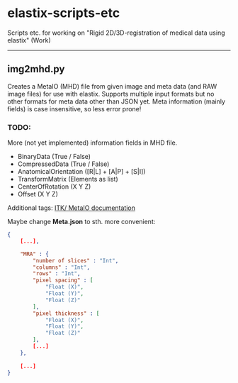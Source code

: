 # elastix-scripts-etc
Scripts etc. for working on "Rigid 2D/3D-registration of medical data using elastix" (Work)

---

## img2mhd.py
Creates a MetaIO (MHD) file from given image and meta data (and RAW image files) for use with elastix.
Supports multiple input formats but no other formats for meta data other than JSON yet.
Meta information (mainly fields) is case insensitive, so less error prone!


### TODO:
More (not yet implemented) information fields in MHD file.
- BinaryData (True / False)
- CompressedData (True / False)
- AnatomicalOrientation ([R|L] + [A|P] + [S|I])
- TransformMatrix (Elements as list)
- CenterOfRotation (X Y Z)
- Offset (X Y Z)

Additional tags: [ITK/ MetaIO documentation](https://itk.org/Wiki/ITK/MetaIO/Documentation#Reference:_Tags_of_MetaImage)

Maybe change **Meta.json** to sth. more convenient:
```json
{
    [...],

    "MRA" : {
        "number of slices" : "Int",
        "columns" : "Int",
        "rows" : "Int",
        "pixel spacing" : [
            "Float (X)",
            "Float (Y)",
            "Float (Z)"
        ],
        "pixel thickness" : [
            "Float (X)",
            "Float (Y)",
            "Float (Z)"
        ],
        [...]
    },
    
    [...]
}
```
